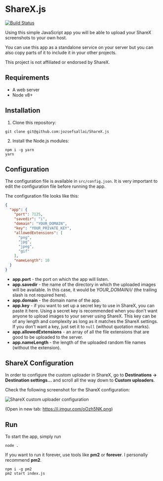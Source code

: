 # ShareX.js

[![Build Status](https://travis-ci.org/jozsefsallai/ShareX.js.svg?branch=master)](https://travis-ci.org/jozsefsallai/ShareX.js)

Using this simple JavaScript app you will be able to upload your ShareX screenshots to your own host. 

You can use this app as a standalone service on your server but you can also copy parts of it to include it in your other projects.

This project is not affiliated or endorsed by ShareX.

## Requirements

 * A web server
 * Node v8+

## Installation

1. Clone this repository:

```
git clone git@github.com:jozsefsallai/ShareX.js
```

2. Install the Node.js modules:

```
npm i -g yarn
yarn
```

## Configuration

The configuration file is available in `src/config.json`. It is very important to edit the configuration file before running the app.

The configuration file looks like this:

```json
{
  "app": {
    "port": 7125,
    "savedir": "i",
    "domain": "YOUR_DOMAIN",
    "key": "YOUR_PRIVATE_KEY",
    "allowedExtensions": [
      "png",
      "jpg",
      "jpeg",
      "gif"
    ],
    "nameLength": 10
  }
}
```

 * **app.port** - the port on which the app will listen.
 * **app.savedir** - the name of the directory in which the uploaded images will be available. In this case, it would be *YOUR_DOMAIN/i/* (the trailing slash is not required here).
 * **app.domain** - the domain name of the app.
 * **app.key** - if you want to set up a secret key to use in ShareX, you can paste it here. Using a secret key is recommended when you don't want anyone to upload images to your server using ShareX. This key can be of any length and complexity as long as it matches the ShareX settings. If you don't want a key, just set it to `null` (without quotation marks).
 * **app.allowedExtensions** - an array of all the file extensions that are good to be uploaded to the server.
 * **app.nameLength** - the length of the uploaded random file names (without the extension).

## ShareX Configuration

In order to configure the custom uploader in ShareX, go to **Destinations -> Destination settings...** and scroll all the way down to **Custom uploaders**. 

Check the following screenshot for the ShareX configuration:

![ShareX custom uploader configuration](https://i.imgur.com/oOzh5NK.png)

(Open in new tab: https://i.imgur.com/oOzh5NK.png)

## Run

To start the app, simply run

```
node .
```

If you want to run it forever, use tools like **pm2** or **forever**. I personally recommend **pm2**.

```
npm i -g pm2
pm2 start index.js
```
